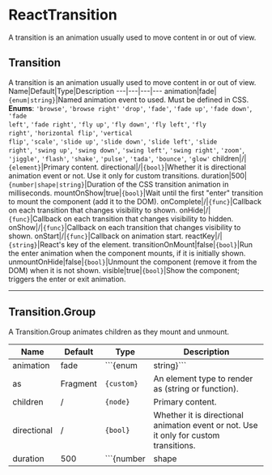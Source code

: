 # ReactTransition
A transition is an animation usually used to move content in or out of view.


## Transition
A transition is an animation usually used to move content in or out of view.
Name|Default|Type|Description
---|---|---|---
animation|fade|```{enum|string}```|Named animation event to used. Must be defined in CSS. **Enums**: <code>'browse'</code>, <code>'browse right'</code> <code>'drop'</code>, <code>'fade'</code>, <code>'fade up'</code>, <code>'fade down'</code>, <code>'fade left'</code>, <code>'fade right'</code>, <code>'fly up'</code>, <code>'fly down'</code>, <code>'fly left'</code>, <code>'fly right'</code>, <code>'horizontal flip'</code>, <code>'vertical flip'</code>, <code>'scale'</code>, <code>'slide up'</code>, <code>'slide down'</code>, <code>'slide left'</code>, <code>'slide right'</code>, <code>'swing up'</code>, <code>'swing down'</code>, <code>'swing left'</code>, <code>'swing right'</code>, <code>'zoom'</code>, <code>'jiggle'</code>, <code>'flash'</code>, <code>'shake'</code>, <code>'pulse'</code>, <code>'tada'</code>, <code>'bounce'</code>, <code>'glow'</code>
children|/|```{element}```|Primary content.
directional|/|```{bool}```|Whether it is directional animation event or not. Use it only for custom transitions.
duration|500|```{number|shape|string}```|Duration of the CSS transition animation in milliseconds.
mountOnShow|true|```{bool}```|Wait until the first "enter" transition to mount the component (add it to the DOM).
onComplete|/|```{func}```|Callback on each transition that changes visibility to shown.
onHide|/|```{func}```|Callback on each transition that changes visibility to hidden.
onShow|/|```{func}```|Callback on each transition that changes visibility to shown.
onStart|/|```{func}```|Callback on animation start.
reactKey|/|```{string}```|React's key of the element.
transitionOnMount|false|```{bool}```|Run the enter animation when the component mounts, if it is initially shown.
unmountOnHide|false|```{bool}```|Unmount the component (remove it from the DOM) when it is not shown.
visible|true|```{bool}```|Show the component; triggers the enter or exit animation.

---------------------------

## Transition.Group
A Transition.Group animates children as they mount and unmount.

Name|Default|Type|Description
---|---|---|---
animation|fade|```{enum|string}```|Named animation event to used. Must be defined in CSS. **Enums**: <code>'browse'</code>, <code>'browse right'</code> <code>'drop'</code>, <code>'fade'</code>, <code>'fade up'</code>, <code>'fade down'</code>, <code>'fade left'</code>, <code>'fade right'</code>, <code>'fly up'</code>, <code>'fly down'</code>, <code>'fly left'</code>, <code>'fly right'</code>, <code>'horizontal flip'</code>, <code>'vertical flip'</code>, <code>'scale'</code>, <code>'slide up'</code>, <code>'slide down'</code>, <code>'slide left'</code>, <code>'slide right'</code>, <code>'swing up'</code>, <code>'swing down'</code>, <code>'swing left'</code>, <code>'swing right'</code>, <code>'zoom'</code>, <code>'jiggle'</code>, <code>'flash'</code>, <code>'shake'</code>, <code>'pulse'</code>, <code>'tada'</code>, <code>'bounce'</code>, <code>'glow'</code>
as|Fragment|```{custom}```|An element type to render as (string or function).
children|/|```{node}```|Primary content.
directional|/|```{bool}```|Whether it is directional animation event or not. Use it only for custom transitions.
duration|500|```{number|shape|string}```|Duration of the CSS transition animation in milliseconds.
